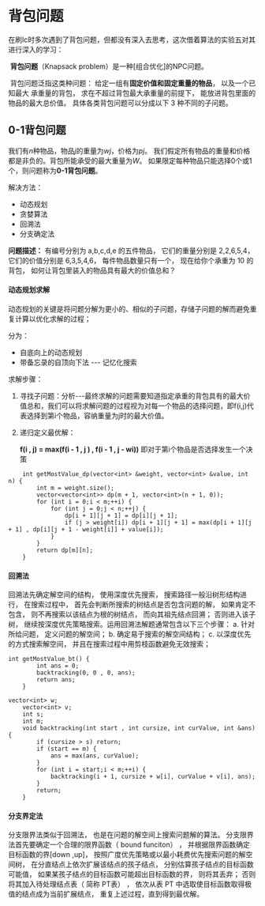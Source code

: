 # 背包问题

在刷lc时多次遇到了背包问题，但都没有深入去思考，这次借着算法的实验五对其进行深入的学习：

​		**背包问题**（Knapsack problem）是一种[组合优化]的NPC问题。		

​		背包问题泛指这类种问题： 给定一组有**固定价值和固定重量的物品**， 以及一个已知最大
承重量的背包， 求在不超过背包最大承重量的前提下， 能放进背包里面的物品的最大总价值。
具体各类背包问题可以分成以下 3 种不同的子问题。  

## 0-1背包问题	

我们有*n*种物品，物品*j*的重量为*wj*，价格为*pj*。
 我们假定所有物品的重量和价格都是非负的。背包所能承受的最大重量为*W*。
 如果限定每种物品只能选择0个或1个，则问题称为**0-1背包问题**。

解决方法：

- 动态规划
- 贪婪算法
- 回溯法
- 分支确定法



**问题描述：** 有编号分别为 a,b,c,d,e 的五件物品， 它们的重量分别是 2,2,6,5,4， 它们的价值分别是 6,3,5,4,6， 每件物品数量只有一个， 现在给你个承重为 10 的背包， 如何让背包里装入的物品具有最大的价值总和？ 

 

#### 动态规划求解

动态规划的关键是将问题分解为更小的、相似的子问题，存储子问题的解而避免重复计算以优化求解的过程；

分为：

- 自底向上的动态规划
- 带备忘录的自顶向下法 --- 记忆化搜索

求解步骤：

1. 寻找子问题：分析---最终求解的问题需要知道指定承重的背包具有的最大价值总和，我们可以将求解问题的过程视为对每一个物品的选择问题，即f(i,j)代表选择到第i个物品，容纳重量为j时的最大价值。

2. 递归定义最优解：

   **f(i , j) = max(f(i - 1 , j ) , f(i - 1 , j - wi))**  即对于第i个物品是否选择发生一个决策

```
	int getMostValue_dp(vector<int> &weight, vector<int> &value, int n) {
		int m = weight.size();
		vector<vector<int>> dp(m + 1, vector<int>(n + 1, 0));
		for (int i = 0;i < m;++i) {
			for (int j = 0;j < n;++j) {
				dp[i + 1][j + 1] = dp[i][j + 1];
				if (j > weight[i]) dp[i + 1][j + 1] = max(dp[i + 1][j + 1] , dp[i][j + 1 - weight[i]] + value[i]);
			}
		}
		return dp[m][n];
	}
```



#### 回溯法

回溯法先确定解空间的结构， 使用深度优先搜索， 搜索路径一般沿树形结构进行， 在搜索过程中， 首先会判断所搜索的树结点是否包含问题的解， 如果肯定不包含， 则不再搜索以该结点为根的树结点， 而向其祖先结点回溯； 否则进入该子树， 继续按深度优先策略搜索。运用回溯法解题通常包含以下三个步骤：
a. 针对所给问题， 定义问题的解空间；
b. 确定易于搜索的解空间结构；
c. 以深度优先的方式搜索解空间， 并且在搜索过程中用剪枝函数避免无效搜索；  

```
int getMostValue_bt() {
		int ans = 0;
		backtracking(0, 0 , 0, ans);
		return ans;
	}
```

```
vector<int> w;
	vector<int> v;
	int s;
	int m;
	void backtracking(int start , int cursize, int curValue, int &ans) {
		if (cursize > s) return;
		if (start == m) {
			ans = max(ans, curValue);
		}
		for (int i = start;i < m;++i) {
			backtracking(i + 1, cursize + w[i], curValue + v[i], ans);
		}
		return;
	}
```



#### 分支界定法

分支限界法类似于回溯法， 也是在问题的解空间上搜索问题解的算法。
分支限界法首先要确定一个合理的限界函数（ bound funciton） ， 并根据限界函数确定目标函数的界[down ,up]， 按照广度优先策略或以最小耗费优先搜索问题的解空间树， 在分直结点上依次扩展该结点的孩子结点， 分别估算孩子结点的目标函数可能值， 如果某孩子结点的目标函数可能超出目标函数的界， 则将其丢弃； 否则将其加入待处理结点表（ 简称 PT表） ， 依次从表 PT 中选取使目标函数取得极值的结点成为当前扩展结点， 重复上述过程，直到得到最优解。  

